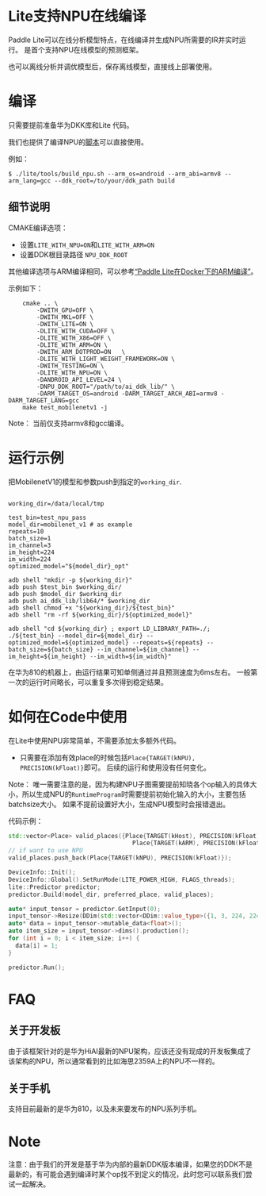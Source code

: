 # Lite支持NPU在线编译

Paddle Lite可以在线分析模型特点，在线编译并生成NPU所需要的IR并实时运行。
是首个支持NPU在线模型的预测框架。

也可以离线分析并调优模型后，保存离线模型，直接线上部署使用。

# 编译

只需要提前准备华为DKK库和Lite 代码。

我们也提供了编译NPU的[脚本](https://github.com/PaddlePaddle/Paddle-Lite/blob/develop/lite/tools/build_npu.sh)可以直接使用。

例如：
```shell
$ ./lite/tools/build_npu.sh --arm_os=android --arm_abi=armv8 --arm_lang=gcc --ddk_root=/to/your/ddk_path build
```

## 细节说明

CMAKE编译选项：

- 设置`LITE_WITH_NPU=ON`和`LITE_WITH_ARM=ON`
- 设置DDK根目录路径 `NPU_DDK_ROOT`

其他编译选项与ARM编译相同，可以参考[“Paddle Lite在Docker下的ARM编译”](./source_compile)。

示例如下：
```shell
    cmake .. \
        -DWITH_GPU=OFF \
        -DWITH_MKL=OFF \
        -DWITH_LITE=ON \
        -DLITE_WITH_CUDA=OFF \
        -DLITE_WITH_X86=OFF \
        -DLITE_WITH_ARM=ON \
        -DWITH_ARM_DOTPROD=ON   \
        -DLITE_WITH_LIGHT_WEIGHT_FRAMEWORK=ON \
        -DWITH_TESTING=ON \
        -DLITE_WITH_NPU=ON \
        -DANDROID_API_LEVEL=24 \
        -DNPU_DDK_ROOT="/path/to/ai_ddk_lib/" \
        -DARM_TARGET_OS=android -DARM_TARGET_ARCH_ABI=armv8 -DARM_TARGET_LANG=gcc
    make test_mobilenetv1 -j
```

Note： 当前仅支持armv8和gcc编译。

# 运行示例

把MobilenetV1的模型和参数push到指定的`working_dir`.

```shell

working_dir=/data/local/tmp

test_bin=test_npu_pass
model_dir=mobilenet_v1 # as example
repeats=10
batch_size=1
im_channel=3
im_height=224
im_width=224
optimized_model="${model_dir}_opt"

adb shell "mkdir -p ${working_dir}"
adb push $test_bin $working_dir/
adb push $model_dir $working_dir
adb push ai_ddk_lib/lib64/* $working_dir
adb shell chmod +x "${working_dir}/${test_bin}"
adb shell "rm -rf ${working_dir}/${optimized_model}"

adb shell "cd ${working_dir} ; export LD_LIBRARY_PATH=./; ./${test_bin} --model_dir=${model_dir} --optimized_model=${optimized_model} --repeats=${repeats} --batch_size=${batch_size} --im_channel=${im_channel} --im_height=${im_height} --im_width=${im_width}"

```
在华为810的机器上，由运行结果可知单侧通过并且预测速度为6ms左右。
一般第一次的运行时间略长，可以重复多次得到稳定结果。

# 如何在Code中使用

在Lite中使用NPU非常简单，不需要添加太多额外代码。

- 只需要在添加有效place的时候包括`Place{TARGET(kNPU), PRECISION(kFloat)}`即可。
后续的运行和使用没有任何变化。

Note：
唯一需要注意的是，因为构建NPU子图需要提前知晓各个op输入的具体大小，所以生成NPU的`RuntimeProgram`时需要提前初始化输入的大小，主要包括batchsize大小。
如果不提前设置好大小，生成NPU模型时会报错退出。

代码示例：
```cpp
std::vector<Place> valid_places({Place{TARGET(kHost), PRECISION(kFloat)},
                                   Place{TARGET(kARM), PRECISION(kFloat)}});
// if want to use NPU
valid_places.push_back(Place{TARGET(kNPU), PRECISION(kFloat)});

DeviceInfo::Init();
DeviceInfo::Global().SetRunMode(LITE_POWER_HIGH, FLAGS_threads);
lite::Predictor predictor;
predictor.Build(model_dir, preferred_place, valid_places);

auto* input_tensor = predictor.GetInput(0);
input_tensor->Resize(DDim(std::vector<DDim::value_type>({1, 3, 224, 224})));
auto* data = input_tensor->mutable_data<float>();
auto item_size = input_tensor->dims().production();
for (int i = 0; i < item_size; i++) {
  data[i] = 1;
}

predictor.Run();
```

# FAQ

## 关于开发板

由于该框架针对的是华为HiAI最新的NPU架构，应该还没有现成的开发板集成了该架构的NPU，所以通常看到的比如海思2359A上的NPU不一样的。

## 关于手机

支持目前最新的是华为810，以及未来要发布的NPU系列手机。

# Note

注意：由于我们的开发是基于华为内部的最新DDK版本编译，如果您的DDK不是最新的，有可能会遇到编译时某个op找不到定义的情况，此时您可以联系我们尝试一起解决。
